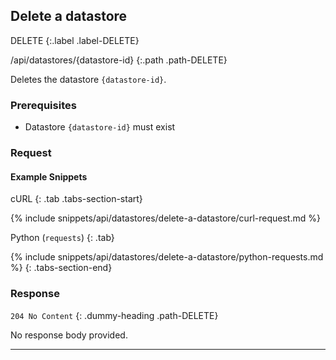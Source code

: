 ## Delete a datastore

DELETE
{:.label .label-DELETE}

/api/datastores/{datastore-id}
{:.path .path-DELETE}

Deletes the datastore `{datastore-id}`.

### Prerequisites
- Datastore `{datastore-id}` must exist

### Request
#### Example Snippets
cURL
{: .tab .tabs-section-start}

{% include snippets/api/datastores/delete-a-datastore/curl-request.md %}

Python (`requests`)
{: .tab}

{% include snippets/api/datastores/delete-a-datastore/python-requests.md %}
{: .tabs-section-end}

### Response
`204 No Content`
{: .dummy-heading .path-DELETE}

No response body provided.

---
